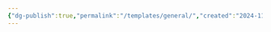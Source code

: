 ```yaml
---
{"dg-publish":true,"permalink":"/templates/general/","created":"2024-11-25T14:33:55.523+00:00","updated":"2024-11-25T22:14:32.961+00:00"}
---
```


